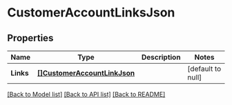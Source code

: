 # CustomerAccountLinksJson

## Properties
Name | Type | Description | Notes
------------ | ------------- | ------------- | -------------
**Links** | [**[]CustomerAccountLinkJson**](CustomerAccountLinkJson.md) |  | [default to null]

[[Back to Model list]](../README.md#documentation-for-models) [[Back to API list]](../README.md#documentation-for-api-endpoints) [[Back to README]](../README.md)


